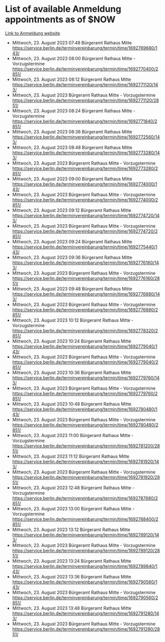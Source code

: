 # List of available Anmeldung appointments as of $NOW
[Link to Anmeldung website](https://service.berlin.de/terminvereinbarung/termin/tag.php?termin=1&anliegen[]=120686&dienstleisterlist=122210,122217,327316,122219,327312,122227,327314,122231,327346,122243,327348,122254,122252,329742,122260,329745,122262,329748,122271,327278,122273,327274,122277,327276,330436,122280,327294,122282,327290,122284,327292,122291,327270,122285,327266,122286,327264,122296,327268,150230,329760,122297,327286,122294,327284,122312,329763,122314,329775,122304,327330,122311,327334,122309,327332,317869,122281,327352,122279,329772,122283,122276,327324,122274,327326,122267,329766,122246,327318,122251,327320,122257,327322,122208,327298,122226,327300&herkunft=http%3A%2F%2Fservice.berlin.de%2Fdienstleistung%2F120686%2F)
- Mittwoch, 23. August 2023 07:48 Bürgeramt Rathaus Mitte https://service.berlin.de/terminvereinbarung/termin/time/1692769680/143/
- Mittwoch, 23. August 2023 08:00 Bürgeramt Rathaus Mitte - Vorzugstermine https://service.berlin.de/terminvereinbarung/termin/time/1692770400/2851/
- Mittwoch, 23. August 2023 08:12 Bürgeramt Rathaus Mitte https://service.berlin.de/terminvereinbarung/termin/time/1692771120/143/
- Mittwoch, 23. August 2023  Bürgeramt Rathaus Mitte - Vorzugstermine https://service.berlin.de/terminvereinbarung/termin/time/1692771120/2851/
- Mittwoch, 23. August 2023 08:24 Bürgeramt Rathaus Mitte - Vorzugstermine https://service.berlin.de/terminvereinbarung/termin/time/1692771840/2851/
- Mittwoch, 23. August 2023 08:36 Bürgeramt Rathaus Mitte https://service.berlin.de/terminvereinbarung/termin/time/1692772560/143/
- Mittwoch, 23. August 2023 08:48 Bürgeramt Rathaus Mitte https://service.berlin.de/terminvereinbarung/termin/time/1692773280/143/
- Mittwoch, 23. August 2023  Bürgeramt Rathaus Mitte - Vorzugstermine https://service.berlin.de/terminvereinbarung/termin/time/1692773280/2851/
- Mittwoch, 23. August 2023 09:00 Bürgeramt Rathaus Mitte https://service.berlin.de/terminvereinbarung/termin/time/1692774000/143/
- Mittwoch, 23. August 2023  Bürgeramt Rathaus Mitte - Vorzugstermine https://service.berlin.de/terminvereinbarung/termin/time/1692774000/2851/
- Mittwoch, 23. August 2023 09:12 Bürgeramt Rathaus Mitte https://service.berlin.de/terminvereinbarung/termin/time/1692774720/143/
- Mittwoch, 23. August 2023  Bürgeramt Rathaus Mitte - Vorzugstermine https://service.berlin.de/terminvereinbarung/termin/time/1692774720/2851/
- Mittwoch, 23. August 2023 09:24 Bürgeramt Rathaus Mitte https://service.berlin.de/terminvereinbarung/termin/time/1692775440/143/
- Mittwoch, 23. August 2023 09:36 Bürgeramt Rathaus Mitte https://service.berlin.de/terminvereinbarung/termin/time/1692776160/143/
- Mittwoch, 23. August 2023  Bürgeramt Rathaus Mitte - Vorzugstermine https://service.berlin.de/terminvereinbarung/termin/time/1692776160/2851/
- Mittwoch, 23. August 2023 09:48 Bürgeramt Rathaus Mitte https://service.berlin.de/terminvereinbarung/termin/time/1692776880/143/
- Mittwoch, 23. August 2023  Bürgeramt Rathaus Mitte - Vorzugstermine https://service.berlin.de/terminvereinbarung/termin/time/1692776880/2851/
- Mittwoch, 23. August 2023 10:12 Bürgeramt Rathaus Mitte - Vorzugstermine https://service.berlin.de/terminvereinbarung/termin/time/1692778320/2851/
- Mittwoch, 23. August 2023 10:24 Bürgeramt Rathaus Mitte https://service.berlin.de/terminvereinbarung/termin/time/1692779040/143/
- Mittwoch, 23. August 2023  Bürgeramt Rathaus Mitte - Vorzugstermine https://service.berlin.de/terminvereinbarung/termin/time/1692779040/2851/
- Mittwoch, 23. August 2023 10:36 Bürgeramt Rathaus Mitte https://service.berlin.de/terminvereinbarung/termin/time/1692779760/143/
- Mittwoch, 23. August 2023  Bürgeramt Rathaus Mitte - Vorzugstermine https://service.berlin.de/terminvereinbarung/termin/time/1692779760/2851/
- Mittwoch, 23. August 2023 10:48 Bürgeramt Rathaus Mitte https://service.berlin.de/terminvereinbarung/termin/time/1692780480/143/
- Mittwoch, 23. August 2023  Bürgeramt Rathaus Mitte - Vorzugstermine https://service.berlin.de/terminvereinbarung/termin/time/1692780480/2851/
- Mittwoch, 23. August 2023 11:00 Bürgeramt Rathaus Mitte - Vorzugstermine https://service.berlin.de/terminvereinbarung/termin/time/1692781200/2851/
- Mittwoch, 23. August 2023 11:12 Bürgeramt Rathaus Mitte https://service.berlin.de/terminvereinbarung/termin/time/1692781920/143/
- Mittwoch, 23. August 2023  Bürgeramt Rathaus Mitte - Vorzugstermine https://service.berlin.de/terminvereinbarung/termin/time/1692781920/2851/
- Mittwoch, 23. August 2023 12:48 Bürgeramt Rathaus Mitte - Vorzugstermine https://service.berlin.de/terminvereinbarung/termin/time/1692787680/2851/
- Mittwoch, 23. August 2023 13:00 Bürgeramt Rathaus Mitte - Vorzugstermine https://service.berlin.de/terminvereinbarung/termin/time/1692788400/2851/
- Mittwoch, 23. August 2023 13:12 Bürgeramt Rathaus Mitte https://service.berlin.de/terminvereinbarung/termin/time/1692789120/143/
- Mittwoch, 23. August 2023  Bürgeramt Rathaus Mitte - Vorzugstermine https://service.berlin.de/terminvereinbarung/termin/time/1692789120/2851/
- Mittwoch, 23. August 2023 13:24 Bürgeramt Rathaus Mitte https://service.berlin.de/terminvereinbarung/termin/time/1692789840/143/
- Mittwoch, 23. August 2023 13:36 Bürgeramt Rathaus Mitte https://service.berlin.de/terminvereinbarung/termin/time/1692790560/143/
- Mittwoch, 23. August 2023  Bürgeramt Rathaus Mitte - Vorzugstermine https://service.berlin.de/terminvereinbarung/termin/time/1692790560/2851/
- Mittwoch, 23. August 2023 13:48 Bürgeramt Rathaus Mitte https://service.berlin.de/terminvereinbarung/termin/time/1692791280/143/
- Mittwoch, 23. August 2023  Bürgeramt Rathaus Mitte - Vorzugstermine https://service.berlin.de/terminvereinbarung/termin/time/1692791280/2851/
